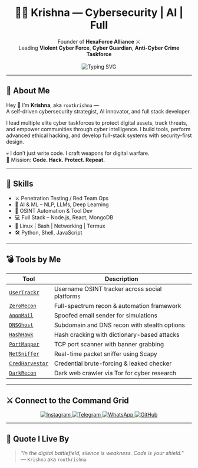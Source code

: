 <h1 align="center">👨‍💻 Krishna — Cybersecurity | AI | Full </h1>

<p align="center">
  Founder of <strong>HexaForce Alliance</strong> ⚔️<br>
  Leading <strong>Violent Cyber Force</strong>, <strong>Cyber Guardian</strong>, <strong>Anti-Cyber Crime Taskforce</strong><br><br>
  <img src="https://readme-typing-svg.demolab.com?font=Fira+Code&size=22&pause=1000&center=true&vCenter=true&color=F700FF&width=500&lines=Ethical+Hacker;AI+Engineer;Full+Stack+Developer;Founder+and+Cyber+Commander" alt="Typing SVG" />
</p>

---

## 🧠 About Me

Hey 👋 I’m **Krishna**, aka `rootkrishna` —  
A self-driven cybersecurity strategist, AI innovator, and full stack developer.

I lead multiple elite cyber taskforces to protect digital assets, track threats, and empower communities through cyber intelligence. I build tools, perform advanced ethical hacking, and develop full-stack systems with security-first design.

💀 I don’t just write code. I craft weapons for digital warfare.  
🧠 Mission: **Code. Hack. Protect. Repeat.**

---

## 💼 Skills

- ⚔️ Penetration Testing / Red Team Ops  
- 🤖 AI & ML – NLP, LLMs, Deep Learning  
- 🧠 OSINT Automation & Tool Dev  
- 💻 Full Stack – Node.js, React, MongoDB  
- 🐧 Linux | Bash | Networking | Termux  
- 🛠️ Python, Shell, JavaScript

---

## 💣 Tools by Me

| Tool | Description |
|------|-------------|
| [`UserTrackr`](https://github.com/rootkrishna/UserTrackr) | Username OSINT tracker across social platforms |
| [`ZeroRecon`](https://github.com/rootkrishna/ZeroRecon) | Full-spectrum recon & automation framework |
| [`AnonMail`](https://github.com/rootkrishna/AnonMail-Spoofed-Email-Sender) | Spoofed email sender for simulations |
| [`DNSGhost`](https://github.com/rootkrishna/DNSGhost) | Subdomain and DNS recon with stealth options |
| [`HashHawk`](https://github.com/rootkrishna/HashHawk) | Hash cracking with dictionary-based attacks |
| [`PortMapper`](https://github.com/rootkrishna/PortMapper-) | TCP port scanner with banner grabbing |
| [`NetSniffer`](https://github.com/rootkrishna/NetSniffer---Advanced-Real-Time-Packet-Sniffing-Tool-by-KRISHNA) | Real-time packet sniffer using Scapy |
| [`CredHarvestor`](https://github.com/rootkrishna/CredHarvestor) | Credential brute-forcing & leaked checker |
| [`DarkRecon`](https://github.com/rootkrishna/DarkRecon-Dark-Web-OSINT-Crawler) | Dark web crawler via Tor for cyber research |

---

## ⚔️ Connect to the Command Grid

<p align="center">
  <a href="https://instagram.com/root_krishna" target="_blank">
    <img src="https://img.shields.io/badge/Instagram-Follow-E4405F?style=for-the-badge&logo=instagram&logoColor=white" alt="Instagram" />
  </a>
  <a href="https://t.me/ROOT_KRISHNA" target="_blank">
    <img src="https://img.shields.io/badge/Telegram-Message-2CA5E0?style=for-the-badge&logo=telegram&logoColor=white" alt="Telegram" />
  </a>
  <a href="https://whatsapp.com/channel/0029Vb5ptqPJEN34FlgXc25" target="_blank">
    <img src="https://img.shields.io/badge/WhatsApp-Channel-25D366?style=for-the-badge&logo=whatsapp&logoColor=white" alt="WhatsApp" />
  </a>
  <a href="https://github.com/rootkrishna" target="_blank">
    <img src="https://img.shields.io/badge/GitHub-Profile-181717?style=for-the-badge&logo=github&logoColor=white" alt="GitHub" />
  </a>
</p>

---

## 💬 Quote I Live By

> *"In the digital battlefield, silence is weakness. Code is your shield."*  
> — `Krishna` aka `rootkrishna`
